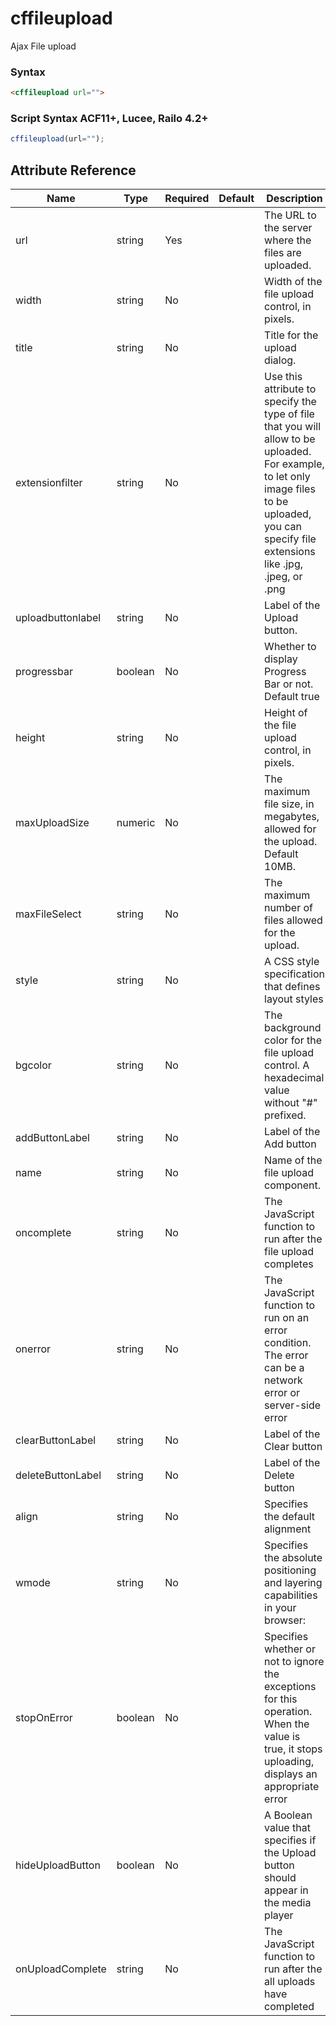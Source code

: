 # cffileupload

Ajax File upload

### Syntax

```html
<cffileupload url="">
```

### Script Syntax ACF11+, Lucee, Railo 4.2+

```javascript
cffileupload(url="");
```

## Attribute Reference

| Name | Type | Required | Default | Description |
| --- | --- | --- | --- | --- |
| url | string | Yes |  | The URL to the server where the files are uploaded. |
| width | string | No |  | Width of the file upload control, in pixels. |
| title | string | No |  | Title for the upload dialog. |
| extensionfilter | string | No |  | Use this attribute to specify the type of file that you will allow to be uploaded. <br />For example, to let only image files to be uploaded, you can specify file extensions like .jpg, .jpeg, or .png |
| uploadbuttonlabel | string | No |  | Label of the Upload button. |
| progressbar | boolean | No |  | Whether to display Progress Bar or not. Default true |
| height | string | No |  | Height of the file upload control, in pixels. |
| maxUploadSize | numeric | No |  | The maximum file size, in megabytes, allowed for the upload. Default 10MB. |
| maxFileSelect | string | No |  | The maximum number of files allowed for the upload. |
| style | string | No |  | A CSS style specification that defines layout styles |
| bgcolor | string | No |  | The background color for the file upload control. A hexadecimal value without &quot;#&quot; prefixed. |
| addButtonLabel | string | No |  | Label of the Add button |
| name | string | No |  | Name of the file upload component. |
| oncomplete | string | No |  | The JavaScript function to run after the file upload completes |
| onerror | string | No |  | The JavaScript function to run on an error condition. The error can be a network error or server-side error |
| clearButtonLabel | string | No |  | Label of the Clear button |
| deleteButtonLabel | string | No |  | Label of the Delete button |
| align | string | No |  | Specifies the default alignment |
| wmode | string | No |  | Specifies the absolute positioning and layering capabilities in your browser: |
| stopOnError | boolean | No |  | Specifies whether or not to ignore the exceptions for this operation. When the value is<br />true, it stops uploading, displays an appropriate error |
| hideUploadButton | boolean | No |  | A Boolean value that specifies if the Upload button should appear in the media player |
| onUploadComplete | string | No |  | The JavaScript function to run after the all uploads have completed |
